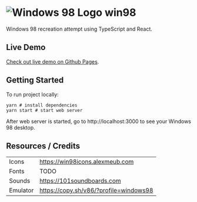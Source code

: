 # ![Windows 98 Logo](public/favicon.ico) win98
Windows 98 recreation attempt using TypeScript and React.

## Live Demo
[Check out live demo on Github Pages](https://zabdalimov.github.io/win98).

## Getting Started
To run project locally:
```shell
yarn # install dependencies
yarn start # start web server
```

After web server is started, go to http://localhost:3000 to see your Windows 98 desktop.

## Resources / Credits
|               |                                        |
| ------------- | -------------------------------------- |
| Icons         | https://win98icons.alexmeub.com        |
| Fonts         | TODO                                   |
| Sounds        | https://101soundboards.com             |
| Emulator      | https://copy.sh/v86/?profile=windows98 |